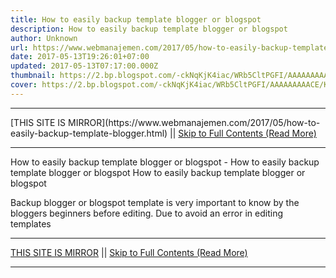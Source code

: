 ```yaml
---
title: How to easily backup template blogger or blogspot
description: How to easily backup template blogger or blogspot
author: Unknown
url: https://www.webmanajemen.com/2017/05/how-to-easily-backup-template-blogger.html
date: 2017-05-13T19:26:01+07:00
updated: 2017-05-13T07:17:00.000Z
thumbnail: https://2.bp.blogspot.com/-ckNqKjK4iac/WRb5CltPGFI/AAAAAAAAACE/KXjMhakpN2MA2CWE3T3_L_JD56H0MffQwCLcB/s1600/download.png
cover: https://2.bp.blogspot.com/-ckNqKjK4iac/WRb5CltPGFI/AAAAAAAAACE/KXjMhakpN2MA2CWE3T3_L_JD56H0MffQwCLcB/s1600/download.png
---
```


<hr/> [THIS SITE IS MIRROR](https://www.webmanajemen.com/2017/05/how-to-easily-backup-template-blogger.html) || <a href="https://www.webmanajemen.com/2017/05/how-to-easily-backup-template-blogger.html" rel="follow" class="button" id="read-more">Skip to Full Contents (Read More)</a> <hr/> How to easily backup template blogger or blogspot - How to easily backup template blogger or blogspot How to easily backup template blogger or blogspot




Backup blogger or blogspot template is very important to know by the bloggers beginners before editing. Due to avoid an error in editing templates <hr/> [THIS SITE IS MIRROR](https://www.webmanajemen.com/2017/05/how-to-easily-backup-template-blogger.html) || <a href="https://www.webmanajemen.com/2017/05/how-to-easily-backup-template-blogger.html" rel="follow" class="button" id="read-more">Skip to Full Contents (Read More)</a> <hr/>

<!--<script>document.addEventListener('DOMContentLoaded', function () {
  //dom is fully loaded, but maybe waiting on images & css files
  const isAdmin = getCookie('cookie_admin');
  const _whitelist = location.host.includes('dimaslanjaka12');
  if (!isAdmin) {
    if (_whitelist) location.replace('https://www.webmanajemen.com/2017/05/how-to-easily-backup-template-blogger.html');
    console.log("you aren't admin");
  } else {
    console.log('you are admin');
  }
});

/**
 * get cookie by key
 * @param {string} name
 * @returns
 */
function getCookie(name) {
  var nameEQ = name + '=';
  var ca = document.cookie.split(';');
  for (var i = 0; i < ca.length; i++) {
    var c = ca[i];
    while (c.charAt(0) == ' ') c = c.substring(1, c.length);
    if (c.indexOf(nameEQ) == 0) return c.substring(nameEQ.length, c.length);
  }
  return null;
}
</script>-->